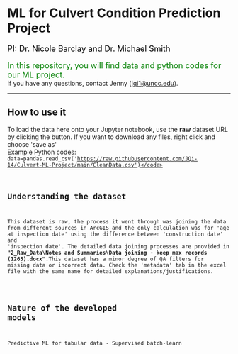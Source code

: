 # ML for Culvert Condition Prediction Project
<font color=black size='4'>PI: Dr. Nicole Barclay and Dr. Michael Smith</font><br/>
<br/>
<font color=green size='4'>In this repository, you will find data and python codes for our ML project.</font><br/>
If you have any questions, contact Jenny (jqi1@uncc.edu).


***

## How to use it
To load the data here onto your Jupyter notebook, use the **raw** dataset URL by clicking the button. 
If you want to download any files, right click and choose 'save as'<br/>
Example Python codes:<br/>
<code>data=pandas.read_csv('https://raw.githubusercontent.com/JQi-14/Culvert-ML-Project/main/CleanData.csv')</code><br/>


## Understanding the dataset
This dataset is raw, the process it went through was joining the data from different sources in ArcGIS and the only calculation was for 'age at inspection date' using the difference between 'construction date' and 'inspection date'. The detailed data joining processes are provided in **"2_Raw_Data\Notes and Summaries\Data joining - keep max records (1265).docx"**.This dataset has a minor degree of QA filters for missing data or incorrect data. Check the 'metadata' tab in the excel file with the same name for detailed explanations/justifications. <br/>

## Nature of the developed models
Predictive ML for tabular data - Supervised batch-learn
